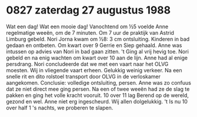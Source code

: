 # 0827 zaterdag 27 augustus 1988
Wat een dag! Wat een mooie dag! Vanochtend om ½5 voelde Anne regelmatige weeën, om de 7 minuten. Om 7 uur de praktijk van Astrid Limburg gebeld. Nori Jorna kwam om ½8: 3 cm ontsluiting. Kinderen in bad gedaan en ontbeten. Om  kwart over 9 Gerrie en Siep gehaald. Anne was intussen op advies van Nori in bad gaan zitten. 't Ging al vrij hevig toe.  Nori gebeld en na enig wachten om kwart over 10 aan de lijn. Anne had al enige persdrang.  Nori concludeerde dat we met een vaart naar het OLVG moesten. Wij in vliegende vaart erheen. Gelukkig weinig verkeer. Na een snelle rit en dito rolstoel transport door OLVG in de verloskamer aangekomen. Conclusie: volledige ontsluiting, persen. Anne was zo confuus dat ze niet direct mee ging persen. Na een of twee weeën had ze de slag te pakken en ging het volle kracht vooruit. 10 over 11 lag Berend op de wereld, gezond en wel. Anne niet erg ingescheurd. Wij allen dolgelukkig. 't Is nu 10 over half 1 's nachts, we proberen te slapen.